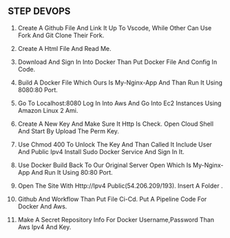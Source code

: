 ##   STEP DEVOPS


1. Create A Github File And Link It Up To Vscode, While Other Can Use Fork And Git Clone Their Fork. 

2. Create A Html File And Read Me. 

3. Download And Sign In Into Docker Than Put Docker File And Config In Code. 

4. Build A Docker File Which Ours Is My-Nginx-App And Than Run It Using 8080:80 Port. 

5. Go To Localhost:8080 Log In Into Aws And Go Into Ec2 Instances Using Amazon Linux 2 Ami. 

6. Create A New Key And Make Sure It Http Is Check. Open Cloud Shell And Start By Upload The Perm Key. 

7. Use Chmod 400 To Unlock The Key And Than Called It Include User And Public Ipv4 Install Sudo Docker Service And Sign In It. 

8. Use Docker Build Back To Our Original Server Open Which Is My-Nginx-App And Run It Using 80:80 Port. 

9. Open The Site With Http://Ipv4 Public(54.206.209/193). Insert A Folder .

10. Github And Workflow Than Put File Ci-Cd. Put A Pipeline Code For Docker And Aws. 

11. Make A Secret Repository Info For Docker Username,Password Than Aws Ipv4 And Key.